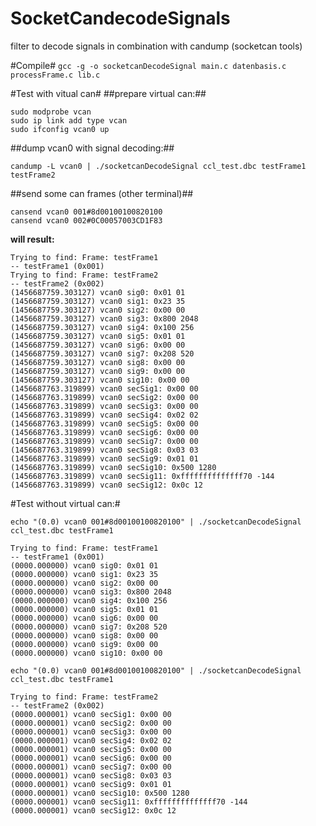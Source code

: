 # SocketCandecodeSignals
filter to decode signals in combination with candump (socketcan tools)


#Compile#
```gcc -g -o socketcanDecodeSignal main.c datenbasis.c processFrame.c lib.c```

#Test with vitual can#
##prepare virtual can:##
```
sudo modprobe vcan
sudo ip link add type vcan
sudo ifconfig vcan0 up
```

##dump vcan0 with signal decoding:##
```
candump -L vcan0 | ./socketcanDecodeSignal ccl_test.dbc testFrame1 testFrame2
```

##send some can frames (other terminal)##
```
cansend vcan0 001#8d00100100820100
cansend vcan0 002#0C00057003CD1F83
```

**will result:**
```
Trying to find: Frame: testFrame1
-- testFrame1 (0x001) 
Trying to find: Frame: testFrame2
-- testFrame2 (0x002) 
(1456687759.303127) vcan0 sig0: 0x01 01 
(1456687759.303127) vcan0 sig1: 0x23 35 
(1456687759.303127) vcan0 sig2: 0x00 00 
(1456687759.303127) vcan0 sig3: 0x800 2048 
(1456687759.303127) vcan0 sig4: 0x100 256 
(1456687759.303127) vcan0 sig5: 0x01 01 
(1456687759.303127) vcan0 sig6: 0x00 00 
(1456687759.303127) vcan0 sig7: 0x208 520 
(1456687759.303127) vcan0 sig8: 0x00 00 
(1456687759.303127) vcan0 sig9: 0x00 00 
(1456687759.303127) vcan0 sig10: 0x00 00 
(1456687763.319899) vcan0 secSig1: 0x00 00 
(1456687763.319899) vcan0 secSig2: 0x00 00 
(1456687763.319899) vcan0 secSig3: 0x00 00 
(1456687763.319899) vcan0 secSig4: 0x02 02 
(1456687763.319899) vcan0 secSig5: 0x00 00 
(1456687763.319899) vcan0 secSig6: 0x00 00 
(1456687763.319899) vcan0 secSig7: 0x00 00 
(1456687763.319899) vcan0 secSig8: 0x03 03 
(1456687763.319899) vcan0 secSig9: 0x01 01 
(1456687763.319899) vcan0 secSig10: 0x500 1280 
(1456687763.319899) vcan0 secSig11: 0xffffffffffffff70 -144 
(1456687763.319899) vcan0 secSig12: 0x0c 12 
```


#Test without virtual can:#
```
echo "(0.0) vcan0 001#8d00100100820100" | ./socketcanDecodeSignal ccl_test.dbc testFrame1
```

```
Trying to find: Frame: testFrame1
-- testFrame1 (0x001) 
(0000.000000) vcan0 sig0: 0x01 01 
(0000.000000) vcan0 sig1: 0x23 35 
(0000.000000) vcan0 sig2: 0x00 00 
(0000.000000) vcan0 sig3: 0x800 2048 
(0000.000000) vcan0 sig4: 0x100 256 
(0000.000000) vcan0 sig5: 0x01 01 
(0000.000000) vcan0 sig6: 0x00 00 
(0000.000000) vcan0 sig7: 0x208 520 
(0000.000000) vcan0 sig8: 0x00 00 
(0000.000000) vcan0 sig9: 0x00 00 
(0000.000000) vcan0 sig10: 0x00 00 
```

```
echo "(0.0) vcan0 001#8d00100100820100" | ./socketcanDecodeSignal ccl_test.dbc testFrame1
```

```
Trying to find: Frame: testFrame2
-- testFrame2 (0x002) 
(0000.000001) vcan0 secSig1: 0x00 00 
(0000.000001) vcan0 secSig2: 0x00 00 
(0000.000001) vcan0 secSig3: 0x00 00 
(0000.000001) vcan0 secSig4: 0x02 02 
(0000.000001) vcan0 secSig5: 0x00 00 
(0000.000001) vcan0 secSig6: 0x00 00 
(0000.000001) vcan0 secSig7: 0x00 00 
(0000.000001) vcan0 secSig8: 0x03 03 
(0000.000001) vcan0 secSig9: 0x01 01 
(0000.000001) vcan0 secSig10: 0x500 1280 
(0000.000001) vcan0 secSig11: 0xffffffffffffff70 -144 
(0000.000001) vcan0 secSig12: 0x0c 12 
```
